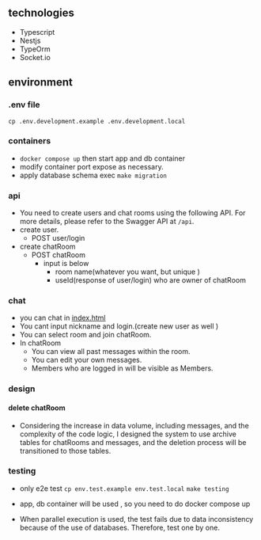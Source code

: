 ## technologies

- Typescript
- Nestjs
- TypeOrm
- Socket.io

## environment

### .env file

`cp .env.development.example .env.development.local`

### containers

- `docker compose up` then start app and db container
- modify container port expose as necessary.
- apply database schema exec `make migration`

### api

- You need to create users and chat rooms using the following API. For more details, please refer to the Swagger API at `/api`.
- create user.
  - POST user/login
- create chatRoom
  - POST chatRoom
    - input is below
      - room name(whatever you want, but unique )
      - useId(response of user/login) who are owner of chatRoom

### chat

- you can chat in [index.html](index.html)
- You cant input nickname and login.(create new user as well )
- You can select room and join chatRoom.
- In chatRoom
  - You can view all past messages within the room.
  - You can edit your own messages.
  - Members who are logged in will be visible as Members.

### design

#### delete chatRoom

- Considering the increase in data volume, including messages, and the complexity of the code logic, I designed the system to use archive tables for chatRooms and messages, and the deletion process will be transitioned to those tables.

### testing

- only e2e test
  `cp env.test.example env.test.local`
  `make testing`
- app, db container will be used , so you need to do docker compose up

- When parallel execution is used, the test fails due to data inconsistency because of the use of databases. Therefore, test one by one.
